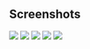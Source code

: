 ## Screenshots
![](https://blogger.googleusercontent.com/img/a/AVvXsEi1uvsdiRRS2zYRegrS6d2yqRhF6Ni2d7B08VYMOzI60jD_GopZSOj8GquQhSwk3Z3VT-Su5x3lLS6FTip9Xu6BvGIcv3rZyTOxgoW0HZ-btd7saEuMUeYfkmdeuoIizNFOWOtJKl7DLJNJr3LBQSdWCeHzzMKtWtp8DVgXJG-07Qb-WU-SpkZ9sq7tpM_k)
![](https://blogger.googleusercontent.com/img/a/AVvXsEhL7yFhxMvS6YF0grO76PwkpdZlv5OQNuOo7x6EbJ4B5PIfb3HQponUeU1jBl15ItwZfSuda055LUSRfmEGcxBAxwjyhiSVzUqo0MBtDK8D7TOBmA6ZL3uTRYeD_PWC90BqfWdcXJQBDY-RmBvhgg8-ZQQaUJM4Y4TyzCw8S4zJ0TA5JvImsKt-DxYmqxOw)
![](https://blogger.googleusercontent.com/img/a/AVvXsEglUYU4XFSKPYR80s84VpZBlFSeNTcdphxO7uoTcSjlLRK1IxFGxGSgoaG7Cpo1ighETOUwOFmJbJkpIEWPodEerdbFhyet9x53SHQ_bOTg-TswVcPhGKizrhTcdkJqt-_4ybL1TU1oxPZV_wc1ViLLp5hfzzsI2ClDmadAs9DbeeJ0sAB9GIdFX_0g6Oop)
![](https://blogger.googleusercontent.com/img/a/AVvXsEjJTGkyNcmjx9o7vjZRk1QpPrZUVuGJ7o1ocZtooAWWPG5Z2afUi-YHUF_m7HwLECWC6Zi7lwO4Xe3z4Sq0IO6FKJ-aFDejJ_iwOwGopqGPEwadI84nPsbq_iQq5BslSHCGUHSl29CmDBI-b1Qn2Y278ay-oAIOtg-CT6NGCeXRv34iga0_riv5zS0yRTpS)
![](https://blogger.googleusercontent.com/img/a/AVvXsEgivf3SYqisMSqZ0AEHkYh_kCOzwebZvxSWW5Gcyj0uJqQ6JHdpBJVNsfsjkrQgH-_VPX1hwln1LnuqaaGxdY-QSEgourSZnS93FAOqVSUmuIQsOxk-ec9H2aCJBRnE0Qx2uPRJF4ugwjD_zcZTz1e3lBOsMD8AlpHDNFiiL310x0B5mUnWY2a4jh5OVn4b)
